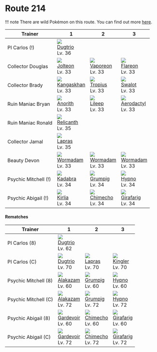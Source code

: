 # Route 214

!!! note
    There are wild Pokémon on this route. You can find out more [here](../../wild_pokemon/route_214/).


Trainer              | 1                                    | 2                                    | 3
---                  | ---                                  | ---                                  | ---
PI Carlos (!)        | ![][051]<br> [Dugtrio]<br> Lv. 36
Collector Douglas    | ![][135]<br> [Jolteon]<br> Lv. 33    | ![][134]<br> [Vaporeon]<br> Lv. 33   | ![][136]<br> [Flareon]<br> Lv. 33
Collector Brady      | ![][115]<br> [Kangaskhan]<br> Lv. 33 | ![][357]<br> [Tropius]<br> Lv. 33    | ![][317]<br> [Swalot]<br> Lv. 33
Ruin Maniac Bryan    | ![][347]<br> [Anorith]<br> Lv. 33    | ![][345]<br> [Lileep]<br> Lv. 33     | ![][142]<br> [Aerodactyl]<br> Lv. 33
Ruin Maniac Ronald   | ![][369]<br> [Relicanth]<br> Lv. 35
Collector Jamal      | ![][131]<br> [Lapras]<br> Lv. 35
Beauty Devon         | ![][413]<br> [Wormadam]<br> Lv. 33   | ![][413]<br> [Wormadam]<br> Lv. 33   | ![][413]<br> [Wormadam]<br> Lv. 33
Psychic Mitchell (!) | ![][064]<br> [Kadabra]<br> Lv. 34    | ![][326]<br> [Grumpig]<br> Lv. 34    | ![][097]<br> [Hypno]<br> Lv. 34
Psychic Abigail (!)  | ![][281]<br> [Kirlia]<br> Lv. 34     | ![][358]<br> [Chimecho]<br> Lv. 34   | ![][203]<br> [Girafarig]<br> Lv. 34

#### Rematches

Trainer              | 1                                   | 2                                   | 3
---                  | ---                                 | ---                                 | ---
PI Carlos (8)        | ![][051]<br> [Dugtrio]<br> Lv. 62
PI Carlos (C)        | ![][051]<br> [Dugtrio]<br> Lv. 70   | ![][131]<br> [Lapras]<br> Lv. 70    | ![][099]<br> [Kingler]<br> Lv. 70
Psychic Mitchell (8) | ![][065]<br> [Alakazam]<br> Lv. 60  | ![][326]<br> [Grumpig]<br> Lv. 60   | ![][097]<br> [Hypno]<br> Lv. 60
Psychic Mitchell (C) | ![][065]<br> [Alakazam]<br> Lv. 72  | ![][326]<br> [Grumpig]<br> Lv. 72   | ![][097]<br> [Hypno]<br> Lv. 72
Psychic Abigail (8)  | ![][282]<br> [Gardevoir]<br> Lv. 60 | ![][358]<br> [Chimecho]<br> Lv. 60  | ![][203]<br> [Girafarig]<br> Lv. 60
Psychic Abigail (C)  | ![][282]<br> [Gardevoir]<br> Lv. 72 | ![][358]<br> [Chimecho]<br> Lv. 72  | ![][203]<br> [Girafarig]<br> Lv. 72

[Dugtrio]: ../../pokemon_changes/051/
[Kadabra]: ../../pokemon_changes/064/
[Alakazam]: ../../pokemon_changes/065/
[Hypno]: ../../pokemon_changes/097/
[Kingler]: ../../pokemon_changes/099/
[Kangaskhan]: ../../pokemon_changes/115/
[Lapras]: ../../pokemon_changes/131/
[Vaporeon]: ../../pokemon_changes/134/
[Jolteon]: ../../pokemon_changes/135/
[Flareon]: ../../pokemon_changes/136/
[Aerodactyl]: ../../pokemon_changes/142/
[Girafarig]: ../../pokemon_changes/203/
[Kirlia]: ../../pokemon_changes/281/
[Gardevoir]: ../../pokemon_changes/282/
[Swalot]: ../../pokemon_changes/317/
[Grumpig]: ../../pokemon_changes/326/
[Lileep]: ../../pokemon_changes/345/
[Anorith]: ../../pokemon_changes/347/
[Tropius]: ../../pokemon_changes/357/
[Chimecho]: ../../pokemon_changes/358/
[Relicanth]: ../../pokemon_changes/369/
[Wormadam]: ../../pokemon_changes/413/
[051]: ../img/pokemon/051.png
[064]: ../img/pokemon/064.png
[065]: ../img/pokemon/065.png
[097]: ../img/pokemon/097.png
[099]: ../img/pokemon/099.png
[115]: ../img/pokemon/115.png
[131]: ../img/pokemon/131.png
[134]: ../img/pokemon/134.png
[135]: ../img/pokemon/135.png
[136]: ../img/pokemon/136.png
[142]: ../img/pokemon/142.png
[203]: ../img/pokemon/203.png
[281]: ../img/pokemon/281.png
[282]: ../img/pokemon/282.png
[317]: ../img/pokemon/317.png
[326]: ../img/pokemon/326.png
[345]: ../img/pokemon/345.png
[347]: ../img/pokemon/347.png
[357]: ../img/pokemon/357.png
[358]: ../img/pokemon/358.png
[369]: ../img/pokemon/369.png
[413]: ../img/pokemon/413.png
